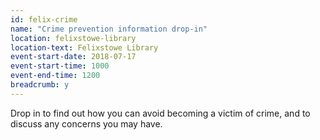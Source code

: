 ```yaml
---
id: felix-crime
name: "Crime prevention information drop-in"
location: felixstowe-library
location-text: Felixstowe Library
event-start-date: 2018-07-17
event-start-time: 1000
event-end-time: 1200
breadcrumb: y
---
```


Drop in to find out how you can avoid becoming a victim of crime, and to discuss any concerns you may have.
